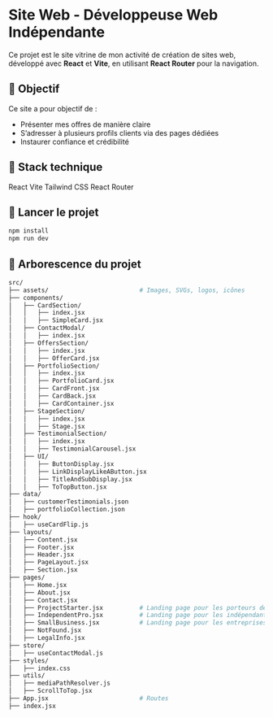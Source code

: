 # Site Web - Développeuse Web Indépendante

Ce projet est le site vitrine de mon activité de création de sites web, développé avec **React** et **Vite**, en utilisant **React Router** pour la navigation.

## 📌 Objectif

Ce site a pour objectif de :

- Présenter mes offres de manière claire
- S’adresser à plusieurs profils clients via des pages dédiées
- Instaurer confiance et crédibilité

## 🔧 Stack technique

React
Vite
Tailwind CSS
React Router

## 🚀 Lancer le projet

```bash
npm install
npm run dev
```

## 📁 Arborescence du projet

```bash
src/
├── assets/                         # Images, SVGs, logos, icônes
├── components/
│   ├── CardSection/
│   │   ├── index.jsx
│   │   ├── SimpleCard.jsx
│   ├── ContactModal/
│   │   ├── index.jsx
│   ├── OffersSection/
│   │   ├── index.jsx
│   │   ├── OfferCard.jsx
│   ├── PortfolioSection/
│   │   ├── index.jsx
│   │   ├── PortfolioCard.jsx
│   │   ├── CardFront.jsx
│   │   ├── CardBack.jsx
│   │   ├── CardContainer.jsx
│   ├── StageSection/
│   │   ├── index.jsx
│   │   ├── Stage.jsx
│   ├── TestimonialSection/
│   │   ├── index.jsx
│   │   ├── TestimonialCarousel.jsx
│   ├── UI/
│   │   ├── ButtonDisplay.jsx
│   │   ├── LinkDisplayLikeAButton.jsx
│   │   ├── TitleAndSubDisplay.jsx
│   │   ├── ToTopButton.jsx
├── data/
│   ├── customerTestimonials.json
│   ├── portfolioCollection.json
├── hook/
│   ├── useCardFlip.js
├── layouts/
│   ├── Content.jsx
│   ├── Footer.jsx
│   ├── Header.jsx
│   ├── PageLayout.jsx
│   ├── Section.jsx
├── pages/
│   ├── Home.jsx
│   ├── About.jsx
│   ├── Contact.jsx
│   ├── ProjectStarter.jsx          # Landing page pour les porteurs de projet
│   ├── IndependentPro.jsx          # Landing page pour les indépendants
│   ├── SmallBusiness.jsx           # Landing page pour les entreprises locales
│   ├── NotFound.jsx
│   ├── LegalInfo.jsx
├── store/
│   ├── useContactModal.js
├── styles/
│   ├── index.css
├── utils/
│   ├── mediaPathResolver.js
│   ├── ScrollToTop.jsx
├── App.jsx                         # Routes
├── index.jsx
```